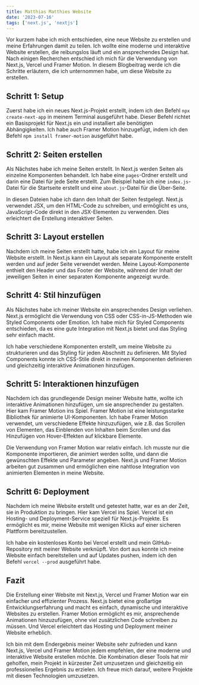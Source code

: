 ```yaml
---
title: Matthias Matthies Website
date: '2023-07-16'
tags: ['next.js', 'nextjs']
---
```


<AnimatedHeading text="Schritt für Schritt: Eine Website mit Next.js, Vercel und Framer Motion erstellen" className="text-left"/>

Vor kurzem habe ich mich entschieden, eine neue Website zu erstellen und meine Erfahrungen damit zu teilen. Ich wollte eine moderne und interaktive Website erstellen, die reibungslos läuft und ein ansprechendes Design hat. Nach einigen Recherchen entschied ich mich für die Verwendung von Next.js, Vercel und Framer Motion. In diesem Blogbeitrag werde ich die Schritte erläutern, die ich unternommen habe, um diese Website zu erstellen.

## Schritt 1: Setup

Zuerst habe ich ein neues Next.js-Projekt erstellt, indem ich den Befehl `npx create-next-app` in meinem Terminal ausgeführt habe. Dieser Befehl richtet ein Basisprojekt für Next.js ein und installiert alle benötigten Abhängigkeiten. Ich habe auch Framer Motion hinzugefügt, indem ich den Befehl `npm install framer-motion` ausgeführt habe.

## Schritt 2: Seiten erstellen

Als Nächstes habe ich meine Seiten erstellt. In Next.js werden Seiten als einzelne Komponenten behandelt. Ich habe eine `pages`-Ordner erstellt und darin eine Datei für jede Seite erstellt. Zum Beispiel habe ich eine `index.js`-Datei für die Startseite erstellt und eine `about.js`-Datei für die Über-Seite.

In diesen Dateien habe ich dann den Inhalt der Seiten festgelegt. Next.js verwendet JSX, um den HTML-Code zu schreiben, und ermöglicht es uns, JavaScript-Code direkt in den JSX-Elementen zu verwenden. Dies erleichtert die Erstellung interaktiver Seiten.

## Schritt 3: Layout erstellen

Nachdem ich meine Seiten erstellt hatte, habe ich ein Layout für meine Website erstellt. In Next.js kann ein Layout als separate Komponente erstellt werden und auf jeder Seite verwendet werden. Meine Layout-Komponente enthielt den Header und das Footer der Website, während der Inhalt der jeweiligen Seiten in einer separaten Komponente angezeigt wurde.

## Schritt 4: Stil hinzufügen

Als Nächstes habe ich meiner Website ein ansprechendes Design verliehen. Next.js ermöglicht die Verwendung von CSS oder CSS-in-JS-Methoden wie Styled Components oder Emotion. Ich habe mich für Styled Components entschieden, da es eine gute Integration mit Next.js bietet und das Styling sehr einfach macht.

Ich habe verschiedene Komponenten erstellt, um meine Website zu strukturieren und das Styling für jeden Abschnitt zu definieren. Mit Styled Components konnte ich CSS-Stile direkt in meinen Komponenten definieren und gleichzeitig interaktive Animationen hinzufügen.

## Schritt 5: Interaktionen hinzufügen

Nachdem ich das grundlegende Design meiner Website hatte, wollte ich interaktive Animationen hinzufügen, um sie ansprechender zu gestalten. Hier kam Framer Motion ins Spiel. Framer Motion ist eine leistungsstarke Bibliothek für animierte UI-Komponenten. Ich habe Framer Motion verwendet, um verschiedene Effekte hinzuzufügen, wie z.B. das Scrollen von Elementen, das Einblenden von Inhalten beim Scrollen und das Hinzufügen von Hover-Effekten auf klickbare Elemente.

Die Verwendung von Framer Motion war relativ einfach. Ich musste nur die Komponente importieren, die animiert werden sollte, und dann die gewünschten Effekte und Parameter angeben. Next.js und Framer Motion arbeiten gut zusammen und ermöglichen eine nahtlose Integration von animierten Elementen in meine Website.

## Schritt 6: Deployment

Nachdem ich meine Website erstellt und getestet hatte, war es an der Zeit, sie in Produktion zu bringen. Hier kam Vercel ins Spiel. Vercel ist ein Hosting- und Deployment-Service speziell für Next.js-Projekte. Es ermöglicht es mir, meine Website mit wenigen Klicks auf einer sicheren Plattform bereitzustellen.

Ich habe ein kostenloses Konto bei Vercel erstellt und mein GitHub-Repository mit meiner Website verknüpft. Von dort aus konnte ich meine Website einfach bereitstellen und auf Updates pushen, indem ich den Befehl `vercel --prod` ausgeführt habe.

## Fazit

Die Erstellung einer Website mit Next.js, Vercel und Framer Motion war ein einfacher und effizienter Prozess. Next.js bietet eine großartige Entwicklungserfahrung und macht es einfach, dynamische und interaktive Websites zu erstellen. Framer Motion ermöglicht es mir, ansprechende Animationen hinzuzufügen, ohne viel zusätzlichen Code schreiben zu müssen. Und Vercel erleichtert das Hosting und Deployment meiner Website erheblich.

Ich bin mit dem Endergebnis meiner Website sehr zufrieden und kann Next.js, Vercel und Framer Motion jedem empfehlen, der eine moderne und interaktive Website erstellen möchte. Die Kombination dieser Tools hat mir geholfen, mein Projekt in kürzester Zeit umzusetzen und gleichzeitig ein professionelles Ergebnis zu erzielen. Ich freue mich darauf, weitere Projekte mit diesen Technologien umzusetzen.
